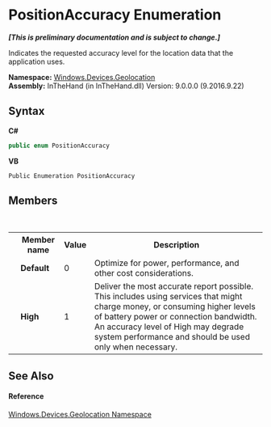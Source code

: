 # PositionAccuracy Enumeration
 _**\[This is preliminary documentation and is subject to change.\]**_

Indicates the requested accuracy level for the location data that the application uses.

**Namespace:**&nbsp;<a href="N_Windows_Devices_Geolocation">Windows.Devices.Geolocation</a><br />**Assembly:**&nbsp;InTheHand (in InTheHand.dll) Version: 9.0.0.0 (9.2016.9.22)

## Syntax

**C#**<br />
``` C#
public enum PositionAccuracy
```

**VB**<br />
``` VB
Public Enumeration PositionAccuracy
```


## Members
&nbsp;<table><tr><th></th><th>Member name</th><th>Value</th><th>Description</th></tr><tr><td /><td target="F:Windows.Devices.Geolocation.PositionAccuracy.Default">**Default**</td><td>0</td><td>Optimize for power, performance, and other cost considerations.</td></tr><tr><td /><td target="F:Windows.Devices.Geolocation.PositionAccuracy.High">**High**</td><td>1</td><td>Deliver the most accurate report possible. This includes using services that might charge money, or consuming higher levels of battery power or connection bandwidth. An accuracy level of High may degrade system performance and should be used only when necessary.</td></tr></table>

## See Also


#### Reference
<a href="N_Windows_Devices_Geolocation">Windows.Devices.Geolocation Namespace</a><br />